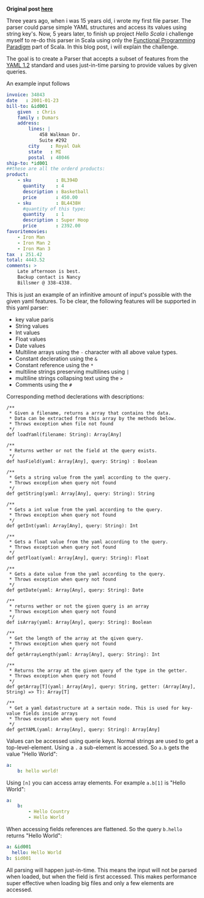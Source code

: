 **Original post [here](https://blog.sijmen.it/2017/03/31/scala-challenge-yaml/)**

Three years ago, when i was 15 years old, i wrote my first file parser. The parser could parse simple YAML structures and access its values using string key's. Now, 5 years later, to finish up project *Hello Scala* i challenge myself to re-do this parser in Scala using only the [Functional Programming Paradigm](https://en.wikipedia.org/wiki/Functional_programming) part of Scala. In this blog post, i will explain the challenge. 

The goal is to create a Parser that accepts a subset of features from the [YAML 1.2](http://yaml.org/spec/1.2/spec.html) standard and uses just-in-time parsing to provide values by given queries.

An example input follows
```YAML
invoice: 34843
date   : 2001-01-23
bill-to: &id001
    given  : Chris
    family : Dumars
    address:
        lines: |
            458 Walkman Dr.
            Suite #292
        city    : Royal Oak
        state   : MI
        postal  : 48046
ship-to: *id001
##these are all the orderd products:
product:
    - sku         : BL394D
      quantity    : 4
      description : Basketball
      price       : 450.00
    - sku         : BL4438H
      #quantity of this type;
      quantity    : 1
      description : Super Hoop
      price       : 2392.00
favoritemovies:
    - Iron Man
    - Iron Man 2
    - Iron Man 3
tax  : 251.42
total: 4443.52
comments: >
    Late afternoon is best.
    Backup contact is Nancy
    Billsmer @ 338-4338.
```
This is just an example of an infinitive amount of input's possible with the given yaml features. To be clear, the following features will be supported in this yaml parser:

* key value paris
* String values
* Int values
* Float values
* Date values
* Multiline arrays using the `-` character with all above value types.
* Constant decleration using the `&`
* Constant reference using the `*`
* multiline strings preserving multilines using `|`
* multiline strings collapsing text using the `>` 
* Comments using the `#`

Corresponding method declerations with descriptions:
```
/**
 * Given a filename, returns a array that contains the data. 
 * Data can be extracted from this array by the methods below.
 * Throws exception when file not found
 */
def loadYaml(filename: String): Array[Any]

/**
 * Returns wether or not the field at the query exists.
 */ 
def hasField(yaml: Array[Any], query: String) : Boolean

/**
 * Gets a string value from the yaml according to the query.
 * Throws exception when query not found
 */
def getString(yaml: Array[Any], query: String): String

/**
 * Gets a int value from the yaml according to the query.
 * Throws exception when query not found
 */
def getInt(yaml: Array[Any], query: String): Int

/**
 * Gets a float value from the yaml according to the query.
 * Throws exception when query not found
 */
def getFloat(yaml: Array[Any], query: String): Float

/**
 * Gets a date value from the yaml according to the query.
 * Throws exception when query not found
 */
def getDate(yaml: Array[Any], query: String): Date

/**
 * returns wether or not the given query is an array
 * Throws exception when query not found
 */
def isArray(yaml: Array[Any], query: String): Boolean

/**
 * Get the length of the array at the qiven query.
 * Throws exception when query not found
 */
def getArrayLength(yaml: Array[Any], query: String): Int

/**
 * Returns the array at the given query of the type in the getter.
 * Throws exception when query not found
 */
def getArray[T](yaml: Array[Any], query: String, getter: (Array[Any], String) => T): Array[T]

/**
 * Get a yaml datastructure at a sertain node. This is used for key-value fields inside arrays
 * Throws exception when query not found
 */
def getYAML(yaml: Array[Any], query: String): Array[Any]
```

Values can be accessed using querie keys. Normal strings are used to get a top-level-element. Using a ``.`` a sub-element is accessed. So ``a.b`` gets the value "Hello World":
```YAML
a:
    b: hello world!
```
Using `[n]` you can access array elements. For example ``a.b[1]`` is "Hello World":
```YAML
a: 
    b: 
        - Hello Country
        - Hello World
```
When accessing fields references are flattened. So the query ``b.hello`` returns "Hello World":
```YAML
a: &id001
  hello: Hello World
b: $id001
```

All parsing will happen just-in-time. This means the input will not be parsed when loaded, but when the field is first accessed. This makes performance super effective when loading big files and only a few elements are accessed.
